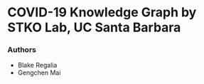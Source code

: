 # COVID-19 Knowledge Graph by STKO Lab, UC Santa Barbara

### Authors
 - Blake Regalia
 - Gengchen Mai
